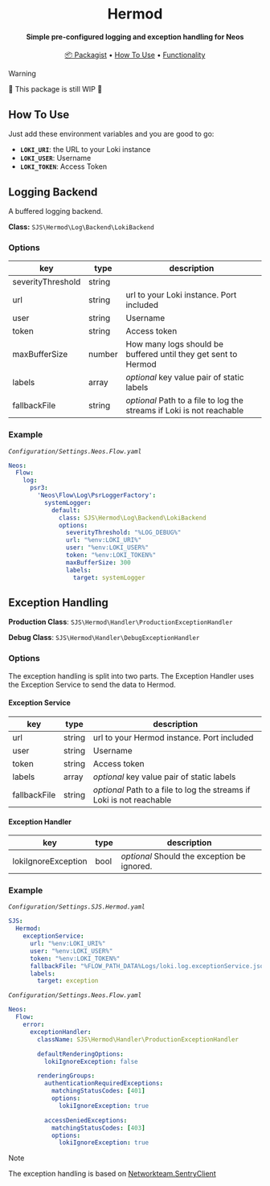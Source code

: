 <h1 align="center">
  Hermod
</h1>

<h4 align="center">Simple pre-configured logging and exception handling for Neos</h4>

<p align="center">
  <a href="">📦 Packagist</a> •
  <a href="#how-to-use">How To Use</a> •
  <a href="#Functionality">Functionality</a>
</p>

> [!WARNING]  
> 🚧 This package is still WIP 🚧

## How To Use

Just add these environment variables and you are good to go:

- **`LOKI_URI`**: the URL to your Loki instance
- **`LOKI_USER`**: Username
- **`LOKI_TOKEN`**: Access Token

## Logging Backend

A buffered logging backend.

**Class:** `SJS\Hermod\Log\Backend\LokiBackend`

### Options

| key               | type   | description                                                           |
| ----------------- | ------ | --------------------------------------------------------------------- |
| severityThreshold | string |                                                                       |
| url               | string | url to your Loki instance. Port included                              |
| user              | string | Username                                                              |
| token             | string | Access token                                                          |
| maxBufferSize     | number | How many logs should be buffered until they get sent to Hermod        |
| labels            | array  | _optional_ key value pair of static labels                            |
| fallbackFile      | string | _optional_ Path to a file to log the streams if Loki is not reachable |

### Example

_`Configuration/Settings.Neos.Flow.yaml`_

```yaml
Neos:
  Flow:
    log:
      psr3:
        'Neos\Flow\Log\PsrLoggerFactory':
          systemLogger:
            default:
              class: SJS\Hermod\Log\Backend\LokiBackend
              options:
                severityThreshold: "%LOG_DEBUG%"
                url: "%env:LOKI_URI%"
                user: "%env:LOKI_USER%"
                token: "%env:LOKI_TOKEN%"
                maxBufferSize: 300
                labels:
                  target: systemLogger
```

## Exception Handling

**Production Class**: `SJS\Hermod\Handler\ProductionExceptionHandler`

**Debug Class**: `SJS\Hermod\Handler\DebugExceptionHandler`

### Options

The exception handling is split into two parts. The Exception Handler uses the Exception Service to send the data to Hermod.

#### Exception Service

| key               | type   | description                                                           |
| ----------------- | ------ | --------------------------------------------------------------------- |
| url               | string | url to your Hermod instance. Port included                            |
| user              | string | Username                                                              |
| token             | string | Access token                                                          |
| labels            | array  | _optional_ key value pair of static labels                            |
| fallbackFile      | string | _optional_ Path to a file to log the streams if Loki is not reachable |

#### Exception Handler

| key                 | type | description                                 |
| ------------------- | ---- | ------------------------------------------- |
| lokiIgnoreException | bool | _optional_ Should the exception be ignored. |

### Example

_`Configuration/Settings.SJS.Hermod.yaml`_

```yaml
SJS:
  Hermod:
    exceptionService:
      url: "%env:LOKI_URI%"
      user: "%env:LOKI_USER%"
      token: "%env:LOKI_TOKEN%"
      fallbackFile: "%FLOW_PATH_DATA%Logs/loki.log.exceptionService.jsonl"
      labels:
        target: exception
```

_`Configuration/Settings.Neos.Flow.yaml`_

```yaml
Neos:
  Flow:
    error:
      exceptionHandler:
        className: SJS\Hermod\Handler\ProductionExceptionHandler

        defaultRenderingOptions:
          lokiIgnoreException: false

        renderingGroups:
          authenticationRequiredExceptions:
            matchingStatusCodes: [401]
            options:
              lokiIgnoreException: true

          accessDeniedExceptions:
            matchingStatusCodes: [403]
            options:
              lokiIgnoreException: true

```

> [!NOTE]
> The exception handling is based on [Networkteam.SentryClient](https://github.com/networkteam/Networkteam.SentryClient)
